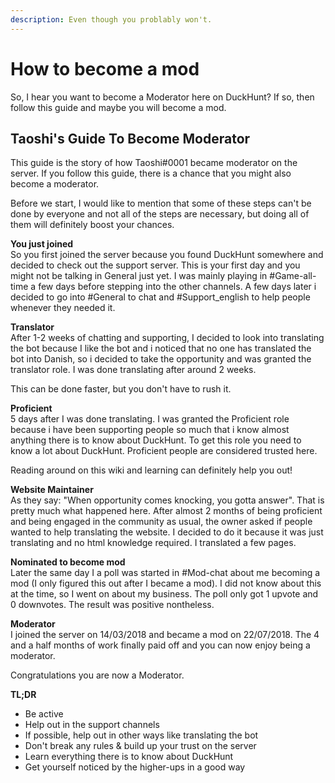```yaml
---
description: Even though you problably won't.
---
```


# How to become a mod

So, I hear you want to become a Moderator here on DuckHunt? If so, then follow this guide and maybe you will become a mod. 

## Taoshi's Guide To Become Moderator

This guide is the story of how Taoshi\#0001 became moderator on the server. If you follow this guide, there is a chance that you might also become a moderator.

Before we start, I would like to mention that some of these steps can't be done by everyone and not all of the steps are necessary, but doing all of them will definitely boost your chances.

**You just joined**   
So you first joined the server because you found DuckHunt somewhere and decided to check out the support server. This is your first day and you might not be talking in General just yet. I was mainly playing in \#Game-all-time a few days before stepping into the other channels. A few days later i decided to go into \#General to chat and \#Support\_english to help people whenever they needed it. 

**Translator**   
After 1-2 weeks of chatting and supporting, I decided to look into translating the bot because I like the bot and i noticed that no one has translated the bot into Danish, so i decided to take the opportunity and was granted the translator role. I was done translating after around 2 weeks. 

This can be done faster, but you don't have to rush it.

**Proficient**   
5 days after I was done translating. I was granted the Proficient role because i have been supporting people so much that i know almost anything there is to know about DuckHunt. To get this role you need to know a lot about DuckHunt. Proficient people are considered trusted here. 

Reading around on this wiki and learning can definitely help you out!

**Website Maintainer**   
As they say: "When opportunity comes knocking, you gotta answer". That is pretty much what happened here. After almost 2 months of being proficient and being engaged in the community as usual, the owner asked if people wanted to help translating the website. I decided to do it because it was just translating and no html knowledge required. I translated a few pages. 

**Nominated to become mod**   
Later the same day I a poll was started in \#Mod-chat about me becoming a mod \(I only figured this out after I became a mod\). I did not know about this at the time, so I went on about my business. The poll only got 1 upvote and 0 downvotes. The result was positive nontheless.

**Moderator**   
I joined the server on 14/03/2018 and became a mod on 22/07/2018. The 4 and a half months of work finally paid off and you can now enjoy being a moderator. 

Congratulations you are now a Moderator.

**TL;DR**

* Be active
* Help out in the support channels
* If possible, help out in other ways like translating the bot
* Don't break any rules & build up your trust on the server
* Learn everything there is to know about DuckHunt
* Get yourself noticed by the higher-ups in a good way

